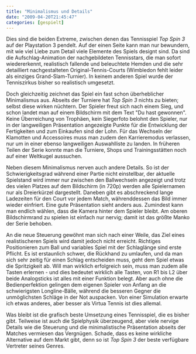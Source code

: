 ```yaml
---
title: "Minimalismus und Details"
date: "2009-04-20T21:45:47"
categories: [gespielt]
---
```


Dies sind die beiden Extreme, zwischen denen das Tennisspiel *Top Spin 3* auf der Playstation 3 pendelt. Auf der einen Seite kann man nur bewundern, mit wie viel Liebe zum Detail viele Elemente des Spiels designt sind. Da sind die Aufschlag-Animation der nachgebildeten Tennisstars, die man sofort wiedererkennt, realistisch fallende und beleuchtete Hemden und die sehr detailliert nachgestalteten Original-Tennis-Courts (Wimbledon fehlt leider als einziges Grand-Slam-Turnier). In keinem anderen Spiel wurde der Tenniszirkus bisher so realistisch umgesetzt.

Doch gleichzeitig zeichnet das Spiel ein fast schon überheblicher Minimalismus aus. Abseits der Turniere hat *Top Spin 3* nichts zu bieten; selbst diese wirken nüchtern. Der Spieler freut sich nach einem Sieg, und schon landet man auf einem Bildschirm mit dem Text "Du hast gewonnen". Keine Überreichung von Trophäen, kein Siegerfoto belohnt den Spieler, nur in der langweiligen Präsentation angezeigte Punkte für die Entwicklung der Fertigkeiten und zum Einkaufen sind der Lohn. Für das Wechseln der Klamotten und Accessoires muss man zudem den Karrieremodus verlassen, nur um in einer ebenso langweiligen Auswahlliste zu landen. In früheren Teilen der Serie konnte man die Turniere, Shops und Trainingsstätten noch auf einer Weltkugel aussuchen.

Neben diesem Minimalismus nerven auch andere Details. So ist der Schwierigkeitsgrad während einer Partie nicht einstellbar, der aktuelle Spielstand wird immer nur zwischen den Ballwechseln angezeigt und trotz des vielen Platzes auf dem Bildschirm (in 720p) werden alle Spielernamen nur als Dreierkürzel dargestellt. Daneben gibt es abschreckend lange Ladezeiten für den Court vor jedem Match, währenddessen das Bild immer wieder einfriert. Eine gute Präsentation sieht anders aus. Zumindest kann man endlich wählen, dass die Kamera hinter dem Spieler bleibt. Am oberen Bildschirmrand zu spielen ist einfach nur nervig; damit ist das größte Manko der Serie behoben.

An die neue Steuerung gewöhnt man sich nach einer Weile, das Ziel eines realistischeren Spiels wird damit jedoch nicht erreicht. Richtiges Positionieren zum Ball und variables Spiel mit der Schlaglänge sind erste Pflicht. Es ist erstaunlich schwer, die Rückhand zu umlaufen, und da man sich sehr zeitig für einen Schlag entscheiden muss, geht dem Spiel etwas die Spritzigkeit ab. Will man wirklich erfolgreich sein, muss man zudem alle Tasten erlernen - und dies bedeutet wirklich alle Tasten, von R1 bis L2 über beide Analogsticks ist alles mit einer Funktion belegt. Aber auch ohne die Bedienperfektion gelingen dem eigenen Spieler von Anfang an die schwierigsten Longline-Bälle, während die besseren Gegner die unmöglichsten Schläge in der Not auspacken. Von einer Simulation erwarte ich etwas anderes, aber besser als Virtua Tennis ist dies allemal.

Was bleibt ist die grafisch beste Umsetzung eines Tennisspiel, die es bisher gibt. Teilweise ist auch die Spielphysik überzeugend, aber viele nervige Details wie die Steuerung und die minimalistische Präsentation abseits der Matches vermiesen das Vergnügen. Schade, dass es keine wirkliche Alternative auf dem Markt gibt, denn so ist *Top Spin 3* der beste verfügbare Vertreter seines Genres.

